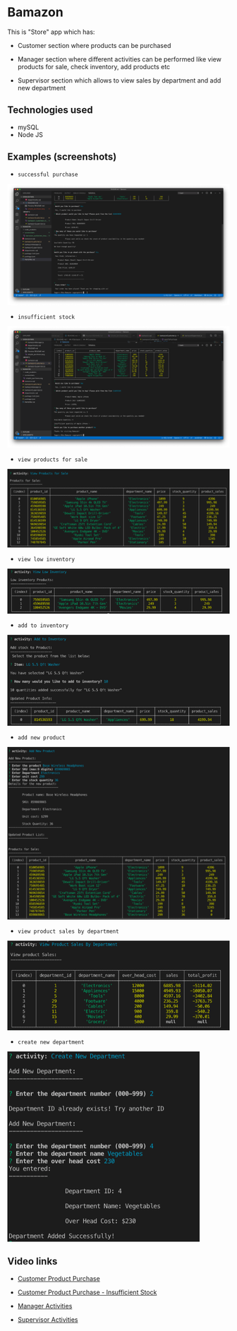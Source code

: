# Bamazon

This is "Store" app which has:

- Customer section where products can be purchased

- Manager section where different activities can be performed like view products for sale, check inventory, add products etc

- Supervisor section which allows to view sales by department and add new department

## Technologies used

- mySQL
- Node JS

## Examples (screenshots)

- `successful purchase`

![purchase](/screenshots/customer_successful_purchase.png)

- `insufficient stock`

![insufficient stock](/screenshots/customers_insufficient_stock.png)

- `view products for sale`

![products for sale](/screenshots/manager_view_products_for_sale.png)

- `view low inventory`

![low inventory](/screenshots/manager_view_low_inventory.png)

- `add to inventory`

![add to inventory](/screenshots/manager_add_to_inventory.png)

- `add new product`

![add new product](/screenshots/manager_add_new_product.png)

- `view product sales by department`

![product sales by department](/screenshots/supervisor_view_product_sales.png)

- `create new department`

![create new department](/screenshots/supervisor_create_new_department.png)

## Video links

- [Customer Product Purchase](https://drive.google.com/open?id=1N4ULh2xwDA4jIVhebsd4A-EBNlub3js7)

- [Customer Product Purchase - Insufficient Stock](https://drive.google.com/open?id=1_CP6v6h3P-948dxc2P2EfKYjaT5oPdxh)

- [Manager Activities](https://drive.google.com/open?id=1RTOMlSI-oqPM8eIWMBdXW5kOk9Velb0D)

- [Supervisor Activities](https://drive.google.com/open?id=1XJw7NAILlgk0Ucfbw-dUu29acoqZsmP3)


